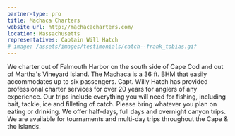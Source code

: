 ```yaml
---
partner-type: pro
title: Machaca Charters
website_url: http://machacacharters.com/
location: Massachusetts
representatives: Captain Will Hatch
# image: /assets/images/testimonials/catch--frank_tobias.gif
---
```

We charter out of Falmouth Harbor on the south side of Cape Cod and out of Martha's Vineyard Island. The Machaca is a 36 ft. BHM that easily accommodates up to six passengers. Capt. Willy Hatch has provided professional charter services for over 20 years for anglers of any experience. Our trips include everything you will need for fishing, including bait, tackle, ice and filleting of catch. Please bring whatever you plan on eating or drinking. We offer half-days, full days and overnight canyon trips.
We are available for tournaments and multi-day trips throughout the Cape & the Islands.